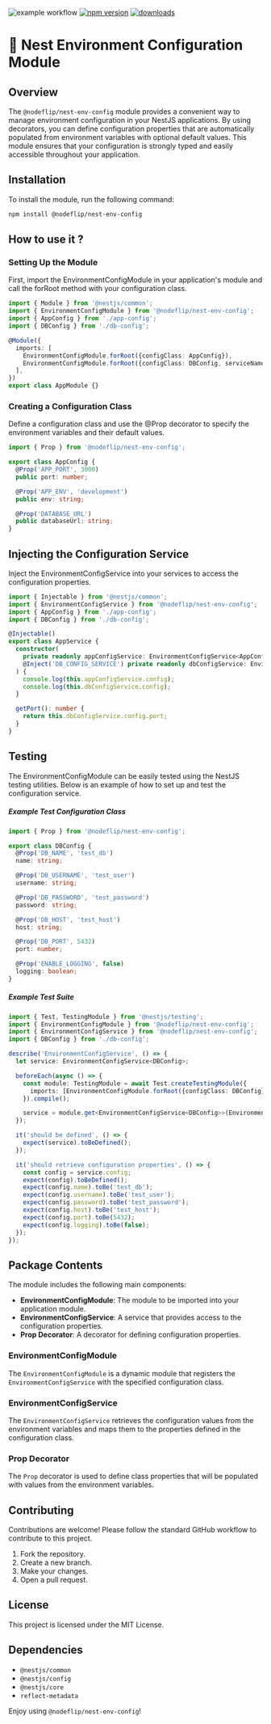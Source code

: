 ![example workflow](https://github.com/nodeflip/nest-env-config/actions/workflows/test.yml/badge.svg)
[![npm version](https://badge.fury.io/js/%40nodeflip%2Fnest-env-config.svg)](https://badge.fury.io/js/%40nodeflip%2Fnestjs-env-config)
[![downloads](https://img.shields.io/npm/dm/@nodeflip/nest-env-config.svg)](https://www.npmjs.com/package/@nodeflip/nestjs-env-config)

# 🚀 Nest Environment Configuration Module

## Overview

The `@nodeflip/nest-env-config` module provides a convenient way to manage environment configuration in your NestJS applications. By using decorators, you can define configuration properties that are automatically populated from environment variables with optional default values. This module ensures that your configuration is strongly typed and easily accessible throughout your application.

## Installation

To install the module, run the following command:

```bash
npm install @nodeflip/nest-env-config
```

## How to use it ?
### Setting Up the Module
First, import the EnvironmentConfigModule in your application's module and call the forRoot method with your configuration class.

```typescript
import { Module } from '@nestjs/common';
import { EnvironmentConfigModule } from '@nodeflip/nest-env-config';
import { AppConfig } from './app-config';
import { DBConfig } from './db-config';

@Module({
  imports: [
    EnvironmentConfigModule.forRoot({configClass: AppConfig}),
    EnvironmentConfigModule.forRoot({configClass: DBConfig, serviceName: 'DB_CONFIG_SERVICE'})
  ],
})
export class AppModule {}
```

### Creating a Configuration Class
Define a configuration class and use the @Prop decorator to specify the environment variables and their default values.
```typescript
import { Prop } from '@nodeflip/nest-env-config';

export class AppConfig {
  @Prop('APP_PORT', 3000)
  public port: number;

  @Prop('APP_ENV', 'development')
  public env: string;

  @Prop('DATABASE_URL')
  public databaseUrl: string;
}
```
## Injecting the Configuration Service
Inject the EnvironmentConfigService into your services to access the configuration properties.

```typescript
import { Injectable } from '@nestjs/common';
import { EnvironmentConfigService } from '@nodeflip/nest-env-config';
import { AppConfig } from './app-config';
import { DBConfig } from './db-config';

@Injectable()
export class AppService {
  constructor(
    private readonly appConfigService: EnvironmentConfigService<AppConfig>,
    @Inject('DB_CONFIG_SERVICE') private readonly dbConfigService: EnvironmentConfigService<DBConfig>
  ) {
    console.log(this.appConfigService.config);
    console.log(this.dbConfigService.config);
  }

  getPort(): number {
    return this.dbConfigService.config.port;
  }
}
```

## Testing
The EnvironmentConfigModule can be easily tested using the NestJS testing utilities. Below is an example of how to set up and test the configuration service.

##### Example Test Configuration Class
```typescript
import { Prop } from '@nodeflip/nest-env-config';

export class DBConfig {
  @Prop('DB_NAME', 'test_db')
  name: string;

  @Prop('DB_USERNAME', 'test_user')
  username: string;

  @Prop('DB_PASSWORD', 'test_password')
  password: string;

  @Prop('DB_HOST', 'test_host')
  host: string;

  @Prop('DB_PORT', 5432)
  port: number;

  @Prop('ENABLE_LOGGING', false)
  logging: boolean;
}
```
##### Example Test Suite
```typescript
import { Test, TestingModule } from '@nestjs/testing';
import { EnvironmentConfigModule } from '@nodeflip/nest-env-config';
import { EnvironmentConfigService } from '@nodeflip/nest-env-config';
import { DBConfig } from './db-config';

describe('EnvironmentConfigService', () => {
  let service: EnvironmentConfigService<DBConfig>;

  beforeEach(async () => {
    const module: TestingModule = await Test.createTestingModule({
      imports: [EnvironmentConfigModule.forRoot({configClass: DBConfig})],
    }).compile();

    service = module.get<EnvironmentConfigService<DBConfig>>(EnvironmentConfigService);
  });

  it('should be defined', () => {
    expect(service).toBeDefined();
  });

  it('should retrieve configuration properties', () => {
    const config = service.config;
    expect(config).toBeDefined();
    expect(config.name).toBe('test_db');
    expect(config.username).toBe('test_user');
    expect(config.password).toBe('test_password');
    expect(config.host).toBe('test_host');
    expect(config.port).toBe(5432);
    expect(config.logging).toBe(false);
  });
});
```

## Package Contents

The module includes the following main components:

- **EnvironmentConfigModule**: The module to be imported into your application module.
- **EnvironmentConfigService**: A service that provides access to the configuration properties.
- **Prop Decorator**: A decorator for defining configuration properties.

### EnvironmentConfigModule

The `EnvironmentConfigModule` is a dynamic module that registers the `EnvironmentConfigService` with the specified configuration class.

### EnvironmentConfigService

The `EnvironmentConfigService` retrieves the configuration values from the environment variables and maps them to the properties defined in the configuration class.

### Prop Decorator

The `Prop` decorator is used to define class properties that will be populated with values from the environment variables.

## Contributing

Contributions are welcome! Please follow the standard GitHub workflow to contribute to this project.

1. Fork the repository.
2. Create a new branch.
3. Make your changes.
4. Open a pull request.

## License

This project is licensed under the MIT License.

## Dependencies

- `@nestjs/common`
- `@nestjs/config`
- `@nestjs/core`
- `reflect-metadata`

Enjoy using `@nodeflip/nest-env-config`!
